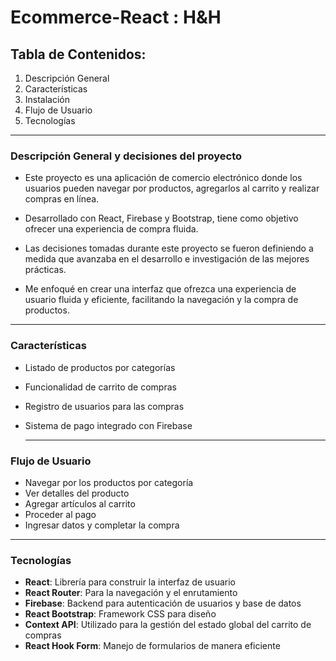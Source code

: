 # Ecommerce-React : H&H
## Tabla de Contenidos:
1. Descripción General
2. Características
3. Instalación
4. Flujo de Usuario
5. Tecnologías
---
### Descripción General y decisiones del proyecto

- Este proyecto es una aplicación de comercio electrónico donde los usuarios pueden navegar por productos, agregarlos al carrito y realizar compras en línea.

- Desarrollado con React, Firebase y Bootstrap, tiene como objetivo ofrecer una experiencia de compra fluida.

- Las decisiones tomadas durante este proyecto se fueron definiendo a medida que avanzaba en el desarrollo e investigación de las mejores prácticas.

- Me enfoqué en crear una interfaz que ofrezca una experiencia de usuario fluida y eficiente, facilitando la navegación y la compra de productos.
---
### Características
- Listado de productos por categorías
- Funcionalidad de carrito de compras
- Registro de usuarios para las compras
- Sistema de pago integrado con Firebase

  ----
  
### Flujo de Usuario
- Navegar por los productos por categoría
- Ver detalles del producto
- Agregar artículos al carrito
- Proceder al pago
- Ingresar datos y completar la compra
---
### Tecnologías
- **React**: Librería para construir la interfaz de usuario
- **React Router**: Para la navegación y el enrutamiento
- **Firebase**: Backend para autenticación de usuarios y base de datos
- **React Bootstrap**: Framework CSS para diseño
- **Context API**: Utilizado para la gestión del estado global del carrito de compras
- **React Hook Form**: Manejo de formularios de manera eficiente
